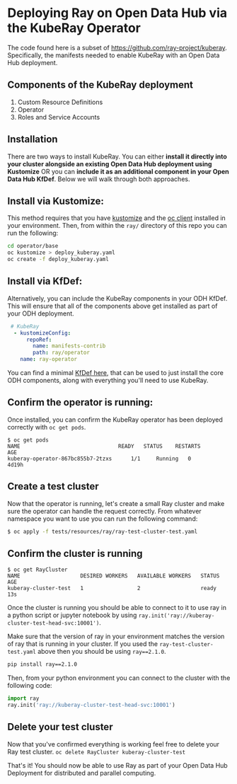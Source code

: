 # Deploying Ray on Open Data Hub via the KubeRay Operator

The code found here is a subset of https://github.com/ray-project/kuberay. Specifically, the manifests needed to enable KubeRay with an Open Data Hub deployment. 


## Components of the KubeRay deployment

1. Custom Resource Definitions
2. Operator
3. Roles and Service Accounts

## Installation

There are two ways to install KubeRay. You can either **install it directly into your cluster alongside an existing Open Data Hub deployment using Kustomize** OR you can **include it as an additional component in your Open Data Hub KfDef**. Below we will walk through both approaches. 


## Install via Kustomize:

This method requires that you have [kustomize](https://kustomize.io/) and the [oc client](https://docs.openshift.com/container-platform/4.12/cli_reference/openshift_cli/getting-started-cli.html) installed in your environment. Then, from within the `ray/` directory of this repo you can run the following:

```bash
cd operator/base
oc kustomize > deploy_kuberay.yaml
oc create -f deploy_kuberay.yaml
```

## Install via KfDef:

Alternatively, you can include the KubeRay components in your ODH KfDef. This will ensure that all of the components above get installed as part of your ODH deployment.  

```yaml
 # KubeRay
  - kustomizeConfig:
      repoRef:
        name: manifests-contrib
        path: ray/operator
    name: ray-operator
```
You can find a minimal [KfDef here](ray-minimal-kfdef.yaml), that can be used to just install the core ODH components, along with everything you'll need to use KubeRay.  




## Confirm the operator is running:

Once installed, you can confirm the KubeRay operator has been deployed correctly with `oc get pods`.


```
$ oc get pods
NAME                               READY   STATUS    RESTARTS        AGE
kuberay-operator-867bc855b7-2tzxs      1/1     Running   0               4d19h

```

## Create a test cluster 

Now that the operator is running, let's create a small Ray cluster and make sure the operator can handle the request correctly. From whatever namespace you want to use you can run the following command:

```bash
$ oc apply -f tests/resources/ray/ray-test-cluster-test.yaml
```

## Confirm the cluster is running 
```
$ oc get RayCluster 
NAME                   DESIRED WORKERS   AVAILABLE WORKERS   STATUS   AGE
kuberay-cluster-test   1                 2                   ready    13s

```

Once the cluster is running you should be able to connect to it to use ray in a python script or jupyter notebook by using `ray.init('ray://kuberay-cluster-test-head-svc:10001')`. 

Make sure that the version of ray in your environment matches the version of ray that is running in your cluster. If you used the `ray-test-cluster-test.yaml` above then you should be using `ray==2.1.0`. 

```bash
pip install ray==2.1.0
```
Then, from your python environment you can connect to the cluster with the following code:

```python 
import ray
ray.init('ray://kuberay-cluster-test-head-svc:10001')
```

## Delete your test cluster

Now that you've confirmed everything is working feel free to delete your Ray test cluster. `oc delete RayCluster kuberay-cluster-test`

That's it! You should now be able to use Ray as part of your Open Data Hub Deployment for distributed and parallel computing.  